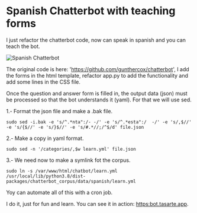 # Spanish Chatterbot with teaching forms

I just refactor the chatterbot code, now can speak in spanish and you can teach the bot.

![Spanish Chatterbot](https://tasarte.app/PDF/mongui.png)

The original code is here: 'https://github.com/gunthercox/chatterbot', I add the forms in the html template, refactor app.py to add the functionality and add some lines in the CSS file.

Once the question and answer form is filled in, the output data (json) must be processed so that the bot understands it (yaml). For that we will use sed.

1.- Format the json file and make a .bak file.

``sudo sed -i.bak -e 's/^.*nta":/- -/' -e 's/^.*esta":/  -/' -e 's/,$//' -e 's/{$//' -e 's/}$//' -e 's/#.*//;/^$/d' file.json``

2.-  Make a copy in yaml format.

``sudo sed -n '/categories/,$w learn.yml' file.json``

3.- We need now to make a symlink fot the corpus.

``sudo ln -s /var/www/html/chatbot/learn.yml /usr/local/lib/python3.8/dist-packages/chatterbot_corpus/data/spanish/learn.yml``

Yoy can automate all of this with a cron job.

I do it, just for fun and learn. You can see it in action: <https:bot.tasarte.app>.
